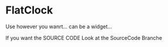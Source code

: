 # FlatClock
Use however you wanrt... can be a widget...


If you want the SOURCE CODE Look at the SourceCode Branche
